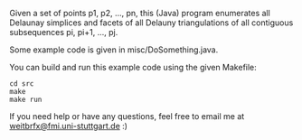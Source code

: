 Given a set of points p1, p2, ..., pn, this (Java) program enumerates all Delaunay simplices and facets of all Delauny triangulations of all contiguous subsequences pi, pi+1, ..., pj.

Some example code is given in misc/DoSomething.java.

You can build and run this example code using the given Makefile:

```
cd src
make
make run
```

If you need help or have any questions, feel free to email me at weitbrfx@fmi.uni-stuttgart.de :)
